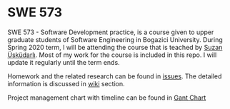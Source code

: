 # SWE 573
SWE 573 - Software Development practice, is a course given to upper graduate students of Software Engineering
 in Bogazici University. During Spring 2020 term, I will be attending the course that is teached 
 by [Suzan Üsküdarlı](https://www.cmpe.boun.edu.tr/~uskudarli/). Most of my work for the course 
is included in this repo. I will update it regularly until the term ends.


Homework and the related research can be found in [issues](https://github.com/mutisama/swe573/issues). 
The detailed information is discussed in [wiki](https://github.com/mutisama/swe573/wiki) section.

Project management chart with timeline can be found in [Gant Chart](https://github.com/mutisama/swe573/blob/master/ChewyGant.pdf)
